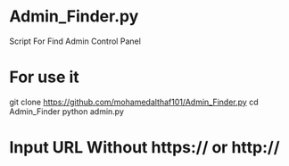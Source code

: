 # Admin_Finder.py
Script For Find Admin Control Panel
# For use it
 git clone https://github.com/mohamedalthaf101/Admin_Finder.py
 cd Admin_Finder
 python admin.py


# Input URL Without https:// or http://

